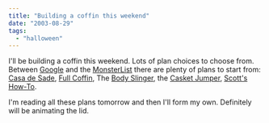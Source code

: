 ```yaml
---
title: "Building a coffin this weekend"
date: "2003-08-29"
tags: 
  - "halloween"
---
```


I'll be building a coffin this weekend. Lots of plan choices to choose from. Between [Google](http://www.google.com/search?sourceid=navclient&ie=UTF-8&oe=UTF-8&q=coffin+plans) and the [MonsterList](http://markbutler.8m.com/monsterlist.htm) there are plenty of plans to start from: [Casa de Sade](http://home.earthlink.net/~casadesade/coffinplans/), [Full Coffin](http://www.deviousconcoctions.com/fullcoffinpart2.htm "Full Coffin"), The [Body Slinger](http://www.scaryguys.com/slinger.htm), the [Casket Jumper](http://hauntedresources.8m.com/howto/casket/Casket.html), [Scott's How-To](http://www.geocities.com/Area51/Nebula/6037/coffin.htm).  
  
I'm reading all these plans tomorrow and then I'll form my own. Definitely will be animating the lid.

